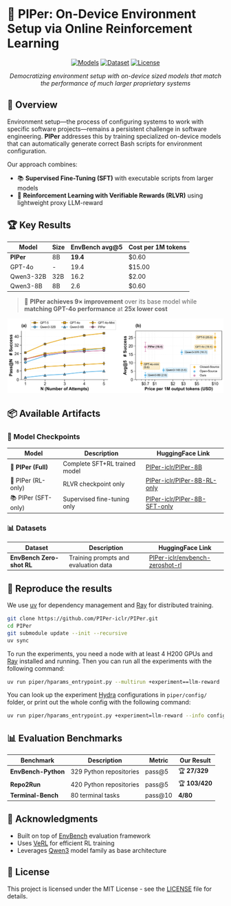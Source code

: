 # 🚀 PIPer: On-Device Environment Setup via Online Reinforcement Learning

<div align="center">

[![Models](https://img.shields.io/badge/🤗%20Hugging%20Face-Models-orange.svg)](https://huggingface.co/PIPer-iclr)
[![Dataset](https://img.shields.io/badge/🤗%20Hugging%20Face-Dataset-green.svg)](https://huggingface.co/datasets/PIPer-iclr/envbench-zeroshot-rl)
[![License](https://img.shields.io/badge/License-MIT-red.svg)](LICENSE)

*Democratizing environment setup with on-device sized models that match the performance of much larger proprietary systems*

</div>

## 🎯 Overview

Environment setup—the process of configuring systems to work with specific software projects—remains a persistent challenge in software engineering. **PIPer** addresses this by training specialized on-device models that can automatically generate correct Bash scripts for environment configuration.

Our approach combines:
- 📚 **Supervised Fine-Tuning (SFT)** with executable scripts from larger models
- 🎯 **Reinforcement Learning with Verifiable Rewards (RLVR)** using lightweight proxy LLM-reward

## 🏆 Key Results

| Model | Size | EnvBench avg@5 | Cost per 1M tokens |
|-------|------|----------------|-------------------|
| **PIPer** | 8B | **19.4** | $0.60 |
| GPT-4o | - | 19.4 | $15.00 |
| Qwen3-32B | 32B | 16.2 | $2.00 |
| Qwen3-8B | 8B | 2.6 | $0.60 |

> 🎉 **PIPer achieves 9× improvement** over its base model while **matching GPT-4o performance** at **25x lower cost**

![Performance vs Cost Analysis](misc/combined_pass_n_and_cost.png)

## 📦 Available Artifacts

### 🤖 Model Checkpoints

| Model | Description | HuggingFace Link |
|-------|-------------|------------------|
| **🏅 PIPer (Full)** | Complete SFT+RL trained model | [PIPer-iclr/PIPer-8B](https://huggingface.co/PIPer-iclr/PIPer-8B) |
| 🎯 PIPer (RL-only) | RLVR checkpoint only | [PIPer-iclr/PIPer-8B-RL-only](https://huggingface.co/PIPer-iclr/PIPer-8B-RL-only) |
| 📚 PIPer (SFT-only) | Supervised fine-tuning only | [PIPer-iclr/PIPer-8B-SFT-only](https://huggingface.co/PIPer-iclr/PIPer-8B-SFT-only) |

### 📊 Datasets

| Dataset | Description | HuggingFace Link |
|---------|-------------|------------------|
| **EnvBench Zero-shot RL** | Training prompts and evaluation data | [PIPer-iclr/envbench-zeroshot-rl](https://huggingface.co/datasets/PIPer-iclr/envbench-zeroshot-rl) |


## 🚀 Reproduce the results
We use [uv](https://docs.astral.sh/uv/) for dependency management and [Ray](https://docs.ray.io/en/latest/ray-core/ray-core.html) for distributed training.

```bash
git clone https://github.com/PIPer-iclr/PIPer.git
cd PIPer
git submodule update --init --recursive
uv sync
```

To run the experiments, you need a node with at least 4 H200 GPUs and [Ray](https://docs.ray.io/en/latest/ray-core/ray-core.html) installed and running.
Then you can run all the experiments with the following command:

```bash
uv run piper/hparams_entrypoint.py --multirun +experiment==llm-reward
```

You can look up the experiment [Hydra](https://hydra.cc/docs/intro/) configurations in `piper/config/` folder, or print out the whole config with the following command:

```bash
uv run piper/hparams_entrypoint.py +experiment=llm-reward --info config
```

## 📊 Evaluation Benchmarks

| Benchmark | Description | Metric | Our Result |
|-----------|-------------|---------|------------|
| **EnvBench-Python** | 329 Python repositories | pass@5 | 🏆 **27/329** |
| **Repo2Run** | 420 Python repositories | pass@5 | 🏆 **103/420** |
| **Terminal-Bench** | 80 terminal tasks | pass@10 | **4/80** |



## 🙏 Acknowledgments

- Built on top of [EnvBench](https://github.com/princeton-nlp/EnvBench) evaluation framework
- Uses [VeRL](https://github.com/volcengine/verl) for efficient RL training
- Leverages [Qwen3](https://huggingface.co/Qwen) model family as base architecture

## 📄 License

This project is licensed under the MIT License - see the [LICENSE](LICENSE) file for details.
